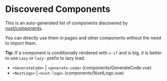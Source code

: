 # Discovered Components

This is an auto-generated list of components discovered by [nuxt/components](https://github.com/nuxt/components).

You can directly use them in pages and other components without the need to import them.

**Tip:** If a component is conditionally rendered with `v-if` and is big, it is better to use `Lazy` or `lazy-` prefix to lazy load.

- `<GenerateCode>` | `<generate-code>` (components/GenerateCode.vue)
- `<NuxtLogo>` | `<nuxt-logo>` (components/NuxtLogo.vue)
